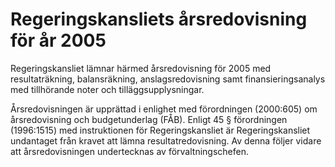 # Regeringskansliets årsredovisning för år 2005

Regeringskansliet lämnar härmed årsredovisning för 2005 med resultaträkning, balansräkning, anslagsredovisning samt finansieringsanalys med tillhörande noter och tilläggsupplysningar.

Årsredovisningen är upprättad i enlighet med förordningen (2000:605\) om årsredovisning och budgetunderlag (FÅB).
Enligt 45 § förordningen (1996:1515\) med instruktionen för Regeringskansliet är Regeringskansliet undantaget från kravet att lämna resultatredovisning. Av denna följer vidare att årsredovisningen undertecknas av förvaltningschefen.
